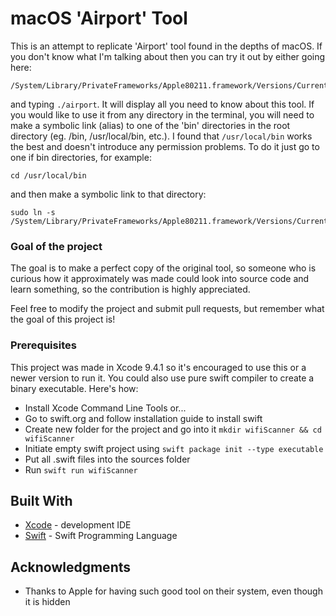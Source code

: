 # macOS 'Airport' Tool

This is an attempt to replicate 'Airport' tool found in the depths of macOS. If you don't know what I'm talking about then you can try it out by either going here:
```
/System/Library/PrivateFrameworks/Apple80211.framework/Versions/Current/Resources/
```
and typing ```./airport```. It will display all you need to know about this tool. If you would like to use it from any directory in the terminal, you will need to make a symbolic link (alias) to one of the 'bin' directories in the root directory (eg. /bin, /usr/local/bin, etc.). I found that ```/usr/local/bin``` works the best and doesn't introduce any permission problems. To do it just go to one if bin directories, for example:
```
cd /usr/local/bin
```
and then make a symbolic link to that directory:
```
sudo ln -s /System/Library/PrivateFrameworks/Apple80211.framework/Versions/Current/Resources/airport
```

### Goal of the project
The goal is to make a perfect copy of the original tool, so someone who is curious how it approximately was made could look into source code and learn something, so the contribution is highly appreciated.

Feel free to modify the project and submit pull requests, but remember what the goal of this project is!

### Prerequisites

This project was made in Xcode 9.4.1 so it's encouraged to use this or a newer version to run it. You could also use pure swift compiler to create a binary executable. Here's how:

- Install Xcode Command Line Tools or...
- Go to swift.org and follow installation guide to install swift
- Create new folder for the project and go into it ```mkdir wifiScanner && cd wifiScanner```
- Initiate empty swift project using ```swift package init --type executable```
- Put all .swift files into the sources folder
- Run ```swift run wifiScanner```

## Built With

* [Xcode](https://developer.apple.com/xcode/) - development IDE
* [Swift](https://swift.org/) - Swift Programming Language

## Acknowledgments

* Thanks to Apple for having such good tool on their system, even though it is hidden
